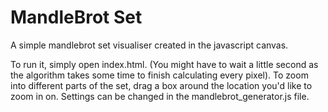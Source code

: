 # MandleBrot Set

A simple mandlebrot set visualiser created in the javascript canvas.

To run it, simply open index.html. (You might have to wait a little second as the algorithm takes some time to finish calculating every pixel). To zoom into different parts of the set, drag a box around the location you'd like to zoom in on. Settings can be changed in the mandlebrot_generator.js file.
